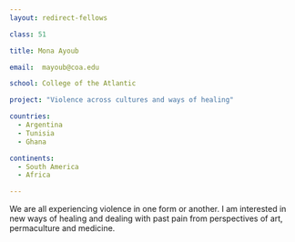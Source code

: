 ```yaml
---
layout: redirect-fellows

class: 51

title: Mona Ayoub

email:  mayoub@coa.edu

school: College of the Atlantic

project: "Violence across cultures and ways of healing"

countries:
  - Argentina
  - Tunisia
  - Ghana

continents:
  - South America
  - Africa

---
```


We are all experiencing violence in one form or another. I am interested in new ways of healing and dealing with past pain from perspectives of art, permaculture and medicine.